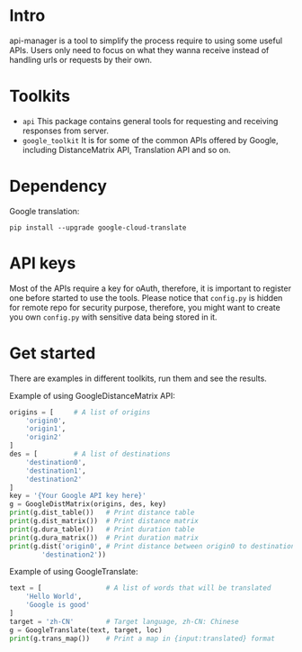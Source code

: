 # Intro
api-manager is a tool to simplify the process require to using some useful APIs. Users only need to focus on what they wanna receive instead of handling urls or requests by their own.


# Toolkits
- `api`
  This package contains general tools for requesting and receiving responses from server.
- `google_toolkit`
  It is for some of the common APIs offered by Google, including DistanceMatrix API, Translation API and so on.


# Dependency
Google translation:
```
pip install --upgrade google-cloud-translate
```

# API keys
Most of the APIs require a key for oAuth, therefore, it is important to register one before started to use the tools. Please notice that `config.py` is hidden for remote repo for security purpose, therefore, you might want to create you own `config.py` with sensitive data being stored in it.

# Get started
There are examples in different toolkits, run them and see the results.

Example of using GoogleDistanceMatrix API:
```python
origins = [     # A list of origins
    'origin0',
    'origin1',
    'origin2'
]
des = [         # A list of destinations
    'destination0',
    'destination1',
    'destination2'
]
key = '{Your Google API key here}'
g = GoogleDistMatrix(origins, des, key)
print(g.dist_table())   # Print distance table
print(g.dist_matrix())  # Print distance matrix
print(g.dura_table())   # Print duration table
print(g.dura_matrix())  # Print duration matrix
print(g.dist('origin0', # Print distance between origin0 to destination2
        'destination2'))
```

Example of using GoogleTranslate:
```python
text = [                # A list of words that will be translated
    'Hello World',
    'Google is good'
]
target = 'zh-CN'        # Target language, zh-CN: Chinese
g = GoogleTranslate(text, target, loc)
print(g.trans_map())    # Print a map in {input:translated} format
```